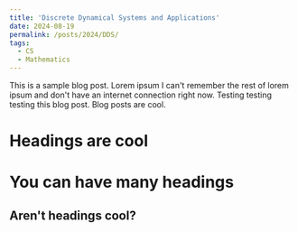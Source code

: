 ```yaml
---
title: 'Discrete Dynamical Systems and Applications'
date: 2024-08-19
permalink: /posts/2024/DDS/
tags:
  - CS
  - Mathematics
---
```


This is a sample blog post. Lorem ipsum I can't remember the rest of lorem ipsum and don't have an internet connection right now. Testing testing testing this blog post. Blog posts are cool. 

Headings are cool
======

You can have many headings
======

Aren't headings cool?
------
